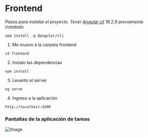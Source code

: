 # Frontend
*Pasos para instalar el proyecto.*
*Tener [Angular cli](https://angular.dev/installation) 18.2.9 previamente instalado*
```
npm install -g @angular/cli
```

1. Me muevo a la carpeta frontend
```
cd frontend
```

2. Instalo las dependencias
```
npm install
```

3. Levanto el server
```
ng serve
```

4. Ingreso a la aplicación
```
http://localhost:4200
```

### Pantallas de la aplicación de tareas
![Image](https://github.com/user-attachments/assets/bd90535b-b395-4860-91b6-5ce2085ff778)